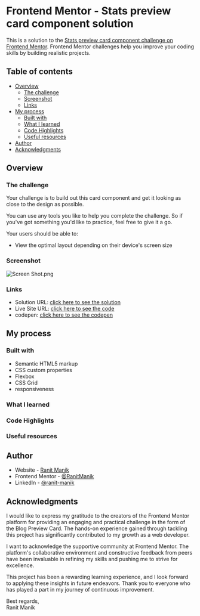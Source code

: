 # Frontend Mentor - Stats preview card component solution

This is a solution to
the [Stats preview card component challenge on Frontend Mentor](https://www.frontendmentor.io/challenges/stats-preview-card-component-8JqbgoU62).
Frontend Mentor challenges help you improve your coding skills by building realistic projects.

## Table of contents

- [Overview](#overview)
    - [The challenge](#the-challenge)
    - [Screenshot](#screenshot)
    - [Links](#links)
- [My process](#my-process)
    - [Built with](#built-with)
    - [What I learned](#what-i-learned)
    - [Code Highlights](#code-highlights)
    - [Useful resources](#Useful-resources)
- [Author](#author)
- [Acknowledgments](#acknowledgments)

## Overview

### The challenge

Your challenge is to build out this card component and get it looking as close to the design as possible.

You can use any tools you like to help you complete the challenge. So if you've got something you'd like to practice,
feel free to give it a go.

Your users should be able to:

- View the optimal layout depending on their device's screen size

### Screenshot

![Screen Shot.png](Screen%20Shot.png)

### Links

- Solution
  URL: [click here to see the solution](https://www.frontendmentor.io/solutions/statspreviewcardcomponent-using-css-Yp0fsleRKH)
- Live Site
  URL: [click here to see the code](https://ranitmanik.github.io/frontendmentor-challenges/FrontendMentor07%E2%80%94stats-preview-card-component/index.html)
- codepen: [click here to see the codepen](https://codepen.io/RANIT-MANIK/full/vYPOJad)

## My process

### Built with

- Semantic HTML5 markup
- CSS custom properties
- Flexbox
- CSS Grid
- responsiveness

### What I learned

### Code Highlights

### Useful resources

## Author

- Website - [Ranit Manik](https://ranitmanik.github.io/Portfolio-1.0)
- Frontend Mentor - [@RanitManik](https://www.frontendmentor.io/profile/RanitManik)
- LinkedIn - [@ranit-manik](https://www.linkedin.com/in/ranit-manik/)

## Acknowledgments

I would like to express my gratitude to the creators of the Frontend Mentor platform for providing an engaging and
practical challenge in the form of the Blog Preview Card. The hands-on experience gained through tackling this project
has significantly contributed to my growth as a web developer.

I want to acknowledge the supportive community at Frontend Mentor. The platform's collaborative environment and
constructive feedback from peers have been invaluable in refining my skills and pushing me to strive for excellence.

This project has been a rewarding learning experience, and I look forward to applying these insights in future
endeavors. Thank you to everyone who has played a part in my journey of continuous improvement.

Best regards,<br>
Ranit Manik

